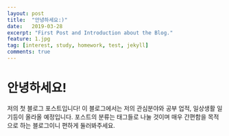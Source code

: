 ```yaml
---
layout: post
title:  "안녕하세요:)"
date:   2019-03-28
excerpt: "First Post and Introduction about the Blog."
feature: 1.jpg
tag: [interest, study, homework, test, jekyll]
comments: true
---
```


# 안녕하세요!
저의 첫 블로그 포스트입니다! 이 블로그에서는 저의 관심분야와 공부 업적, 일상생활 일기등이 올라올 예정입니다.
포스트의 분류는 태그들로 나눌 것이며 매우 간편함을 목적으로 하는 블로그이니 편하게 둘러봐주세요.

